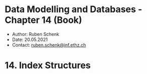 # Data Modelling and Databases - Chapter 14 (Book)

- Author: Ruben Schenk
- Date: 20.05.2021
- Contact: ruben.schenk@inf.ethz.ch

# 14. Index Structures
